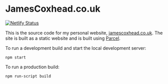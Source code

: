 # JamesCoxhead.co.uk

[![Netlify Status](https://api.netlify.com/api/v1/badges/0df9eeb7-41b4-4891-83f5-afd02cbea63a/deploy-status)](https://app.netlify.com/sites/jamescoxhead/deploys)

This is the source code for my personal website, [jamescoxhead.co.uk](https://www.jamescoxhead.co.uk). The site is built as a static website and is built using [Parcel](https://parceljs.org/).

To run a development build and start the local development server:

`npm start`

To run a production build:

`npm run-script build`
